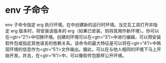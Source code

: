 # env 子命令

env 子命令指定 erg 执行环境。在中创建新的运行时环境。当交互工具打开并指定 erg 版本时，将安装该版本的 erg（如果已安装，则将其用作新环境）。你可以在<gtr=“2”/>中切换环境。创建的环境可以在<gtr=“3”/>中进行编辑，可以预安装软件包或指定其他语言的依赖关系。该命令的最大特征是可以将在<gtr=“4”/>中再现环境的信息作为<gtr=“5”/>文件输出。据此，可以在与他人相同的环境下马上开始开发。并且，在<gtr=“6”/>中，可以像软件包那样公开环境。
